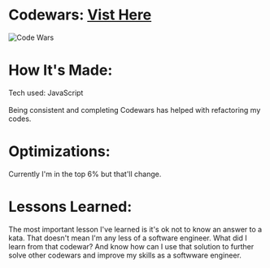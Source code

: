 <div id="header" >
 <h1  class="heading-element" dir="auto">Codewars: <a href="https://www.codewars.com/users/fladev850" alt="Codewars">Vist Here</a></h1>

 <img src="https://i.imgur.com/dZm3FBr.gif" alt="Code Wars">

</div>

<div id="header" >
 <h1 class="heading-element" dir="auto">How It's Made:</h1>
 Tech used: JavaScript <br/><br/>
Being consistent and completing Codewars has helped with refactoring my codes.
</div>

<div id="header" >
 <h1 class="heading-element" dir="auto">Optimizations:</h1>
  Currently I'm in the top 6% but that'll change.
</div>

<div id="header">
 <h1 class="heading-element" dir="auto">Lessons Learned:</h1>
  The most important lesson I've learned is it's ok not to know an answer to a kata. That doesn't mean I'm any less of a software engineer. What did I learn from that codewar? And know how can I use that solution to further solve other codewars and improve my skills as a softwware engineer.
</div>
